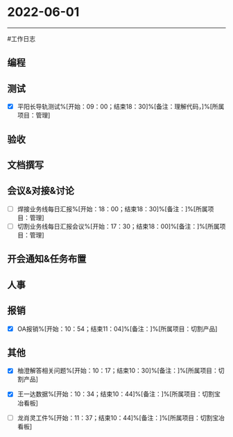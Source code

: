 # 2022-06-01 

---

#工作日志

## 编程



## 测试
- [x] 平阳长导轨测试%[开始：09：00；结束18：30]%[备注：理解代码，]%[所属项目：管理]


## 验收 



## 文档撰写 



## 会议&对接&讨论

- [ ] 焊接业务线每日汇报%[开始：18：00；结束18：30]%[备注：]%[所属项目：管理]
- [ ] 切割业务线每日汇报会议%[开始：17：30；结束18：00]%[备注：]%[所属项目：管理]

## 开会通知&任务布置



## 人事



## 报销
- [x] OA报销%[开始：10：54；结束11：04]%[备注：]%[所属项目：切割产品]



## 其他
- [x] 柚澄解答相关问题%[开始：10：17；结束10：30]%[备注：]%[所属项目：切割产品]
- [x] 王一达数据%[开始：10：34；结束10：44]%[备注：]%[所属项目：切割宝冶看板]
- [ ] 龙肖灵工件%[开始：11：37；结束10：44]%[备注：]%[所属项目：切割宝冶看板]



